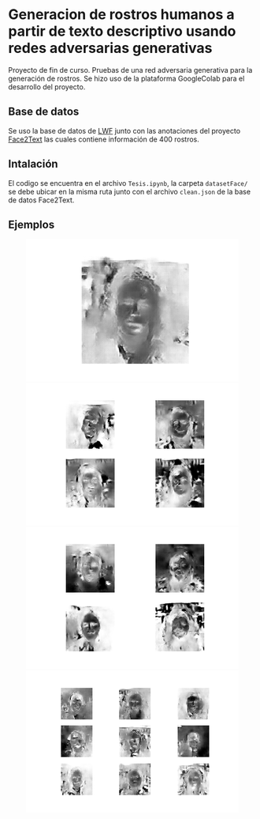 # Generacion de rostros humanos a partir de texto descriptivo usando redes adversarias generativas 

Proyecto de fin de curso. Pruebas de una red adversaria generativa para la generación de rostros. Se hizo uso de la plataforma GoogleColab para el desarrollo del proyecto.

## Base de datos
Se uso la base de datos de [LWF](http://vis-www.cs.umass.edu/lfw/) junto con las anotaciones del proyecto [Face2Text](https://arxiv.org/abs/1803.03827) las cuales contiene información de 400 rostros.

## Intalación

El codigo se encuentra en el archivo `Tesis.ipynb`, la carpeta `datasetFace/` se debe ubicar en la misma ruta junto con el archivo `clean.json` de la base de datos Face2Text.


## Ejemplos

<p align="center">
<img src="https://github.com/luis201420/SeminarioTesis/blob/master/resultado47.png" alt="Ejemplo de generación">
<img src="https://github.com/luis201420/SeminarioTesis/blob/master/resultado3.png" alt="Ejemplo de generación">
<img src="https://github.com/luis201420/SeminarioTesis/blob/master/resultado4.png" alt="Ejemplo de generación">
<img src="https://github.com/luis201420/SeminarioTesis/blob/master/resultado5.png" alt="Ejemplo de generación">
</p>